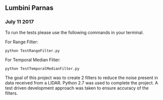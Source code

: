 ## Lumbini Parnas 
### July 11 2017

To run the tests please use the following commands in your terminal.

For Range Filter:

	python TestRangeFilter.py
For Temporal Median Filter:

	python TestTemporalMedianFilter.py

The goal of this project was to create 2 filters to reduce the noise present in data received from a LIDAR. Python 2.7 was used to complete the project. A test driven development approach was taken to ensure accuracy of the filters. 
